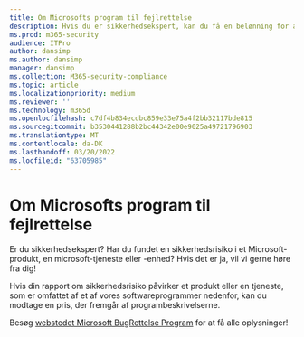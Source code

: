 ```yaml
---
title: Om Microsofts program til fejlrettelse
description: Hvis du er sikkerhedsekspert, kan du få en belønning for at rapportere en sikkerhedsrisiko i et Microsoft-produkt, en Microsoft-tjeneste eller -enhed.
ms.prod: m365-security
audience: ITPro
author: dansimp
ms.author: dansimp
manager: dansimp
ms.collection: M365-security-compliance
ms.topic: article
ms.localizationpriority: medium
ms.reviewer: ''
ms.technology: m365d
ms.openlocfilehash: c7df4b834ecdbc859e33e75a4f2bb32117bde815
ms.sourcegitcommit: b3530441288b2bc44342e00e9025a49721796903
ms.translationtype: MT
ms.contentlocale: da-DK
ms.lasthandoff: 03/20/2022
ms.locfileid: "63705985"
---
```

# <a name="about-the-microsoft-bug-bounty-program"></a>Om Microsofts program til fejlrettelse

Er du sikkerhedsekspert? Har du fundet en sikkerhedsrisiko i et Microsoft-produkt, en microsoft-tjeneste eller -enhed? Hvis det er ja, vil vi gerne høre fra dig!

Hvis din rapport om sikkerhedsrisiko påvirker et produkt eller en tjeneste, som er omfattet af et af vores softwareprogrammer nedenfor, kan du modtage en pris, der fremgår af programbeskrivelserne.

Besøg [webstedet Microsoft BugRettelse Program](https://www.microsoft.com/en-us/msrc/bounty?rtc=1) for at få alle oplysninger!